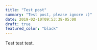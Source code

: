 ```yaml
---
title: "Test post"
summary: "Test post, please ignore :)"
date: 2019-02-10T09:53:38-05:00
draft: true
featured_color: "black"
---
```


Test test test.
